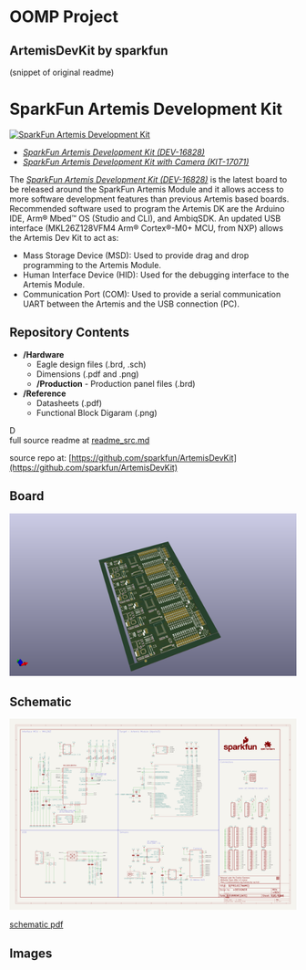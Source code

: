 # OOMP Project  
## ArtemisDevKit  by sparkfun  
  
(snippet of original readme)  
  
SparkFun Artemis Development Kit  
========================================  
  
[![SparkFun Artemis Development Kit](https://cdn.sparkfun.com//assets/parts/1/5/7/4/6/16828-SparkFun_Artemis_Development_Kit-01.jpg)](https://www.sparkfun.com/products/16828)  
  
* [*SparkFun Artemis Development Kit (DEV-16828)*](https://www.sparkfun.com/products/16828)  
* [*SparkFun Artemis Development Kit with Camera (KIT-17071)*](https://www.sparkfun.com/products/17071)  
  
The [*SparkFun Artemis Development Kit (DEV-16828)*](https://www.sparkfun.com/products/16828) is the latest board to be released around the SparkFun Artemis Module and it allows access to more software development features than previous Artemis based boards. Recommended software used to program the Artemis DK are the Arduino IDE, Arm® Mbed™ OS (Studio and CLI), and AmbiqSDK. An updated USB interface (MKL26Z128VFM4 Arm® Cortex®-M0+ MCU, from NXP) allows the Artemis Dev Kit to act as:  
  
* Mass Storage Device (MSD): Used to provide drag and drop programming to the Artemis Module.  
* Human Interface Device (HID): Used for the debugging interface to the Artemis Module.  
* Communication Port (COM): Used to provide a serial communication UART between the Artemis and the USB connection (PC).  
  
  
Repository Contents  
-------------------  
  
* **/Hardware**  
   * Eagle design files (.brd, .sch)  
   * Dimensions (.pdf and .png)  
   * **/Production** - Production panel files (.brd)  
* **/Reference**  
   * Datasheets (.pdf)  
   * Functional Block Digaram (.png)  
  
D  
  full source readme at [readme_src.md](readme_src.md)  
  
source repo at: [https://github.com/sparkfun/ArtemisDevKit](https://github.com/sparkfun/ArtemisDevKit)  
## Board  
  
[![working_3d.png](working_3d_600.png)](working_3d.png)  
## Schematic  
  
[![working_schematic.png](working_schematic_600.png)](working_schematic.png)  
  
[schematic pdf](working_schematic.pdf)  
## Images  
